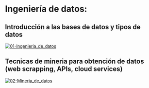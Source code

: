 # Ingeniería de datos: 

## Introducción a las bases de datos y tipos de datos
[![01-Ingenieria_de_datos](https://colab.research.google.com/assets/colab-badge.svg)](https://colab.research.google.com/github/davidbetancur8/Biomedica/blob/master/ds_2021/01-Ingenieria_de_datos/01-datos.ipynb)

## Tecnicas de mineria para obtención de datos (web scrapping, APIs, cloud services)
[![02-Mineria_de_datos](https://colab.research.google.com/assets/colab-badge.svg)](https://colab.research.google.com/github/davidbetancur8/Biomedica/blob/master/ds_2021/01-Ingenieria_de_datos/02-mineria.ipynb)

